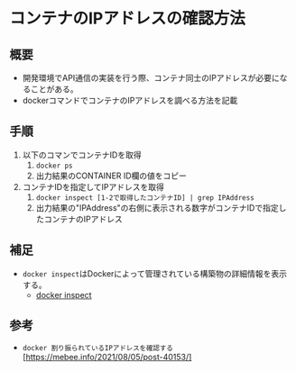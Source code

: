 # コンテナのIPアドレスの確認方法

## 概要
- 開発環境でAPI通信の実装を行う際、コンテナ同士のIPアドレスが必要になることがある。
- dockerコマンドでコンテナのIPアドレスを調べる方法を記載


## 手順
1. 以下のコマンでコンテナIDを取得
   1. ```docker ps```
   2. 出力結果のCONTAINER ID欄の値をコピー
2. コンテナIDを指定してIPアドレスを取得
   1. ```docker inspect [1-2で取得したコンテナID] | grep IPAddress```
   2. 出力結果の"IPAddress"の右側に表示される数字がコンテナIDで指定したコンテナのIPアドレス
   
## 補足
- ```docker inspect```はDockerによって管理されている構築物の詳細情報を表示する。
  - [docker inspect](https://docs.docker.jp/engine/reference/commandline/inspect.html)

## 参考
- ```docker 割り振られているIPアドレスを確認する```[https://mebee.info/2021/08/05/post-40153/]
